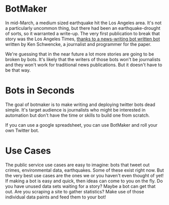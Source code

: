 BotMaker
==========

In mid-March, a medium sized earthquake hit the Los Angeles area.  It's not a particularly uncommon thing, but there had been an earthquake-drought of sorts, so it warranted a write-up. The very first publication to break that story was the Los Angeles Times, [thanks to a news-writing bot written bot](http://www.slate.com/blogs/future_tense/2014/03/17/quakebot_los_angeles_times_robot_journalist_writes_article_on_la_earthquake.html) written by Ken Schwencke, a journalist and programmer for the paper.

We're guessing that in the near future a lot more stories are going to be broken by bots. It's likely that the writers of those bots won't be journalists and they won't work for traditional news publications.  But it doesn't have to be that way.

Bots in Seconds
===============

The goal of botmaker is to make writing and deploying twitter bots dead simple. It's target audience is journalists who might be interested in automation but don't have the time or skills to build one from scratch.

If you can use a google spreadsheet, you can use BotMaker and roll your own Twitter bot.

Use Cases
==========
The public service use cases are easy to imagine: bots that tweet out crimes, environmental data, earthquakes.  Some of these exist right now.  But the very best use cases are the ones we or you haven't even thought of yet! If making a bot is easy and quick, then ideas can come to you on the fly. Do you have unused data sets waiting for a story? Maybe a bot can get that out.  Are you scraping a site to gather statistics? Make use of those individual data paints and feed them to your bot!
